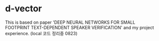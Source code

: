 # d-vector
This is based on paper 'DEEP NEURAL NETWORKS FOR SMALL FOOTPRINT TEXT-DEPENDENT SPEAKER VERIFICATION' and my project experience.
(local 코드 정리중 0823)
